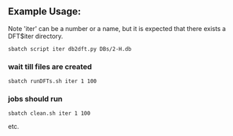 ## Example Usage:

Note 'iter' can be a number or a name,
but it is expected that there exists a DFT$iter directory.

```sbatch script iter db2dft.py DBs/2-H.db```
### wait till files are created
```sbatch runDFTs.sh iter 1 100```
### jobs should run
```sbatch clean.sh iter 1 100```

etc.
